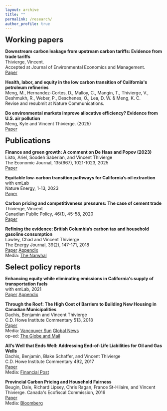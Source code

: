 ```yaml
---
layout: archive
title: ""
permalink: /research/
author_profile: true
---
```


<!--**<font size="5">Work in progress</font>**

**<font size="5">Job market paper</font>**-->

**<font size="5">Working papers</font>**

**Downstream carbon leakage from upstream carbon tariffs: Evidence from trade tariffs**\
Thivierge, Vincent.\
Accepted at Journal of Environmental Economics and Management.\
[Paper](https://vthivierge.github.io/files/carbon_tariff.pdf)

**Health, labor, and equity in the low carbon transition of California's petroleum refineries**\
Meng, M., Hernandez-Cortes, D., Malloy, C., Mangin, T., Thivierge, V., Deshmukh, R., Weber, P., Deschenes, O., Lea, D. W. & Meng, K. C.\
Revise and resubmit at Nature Communications.

**Do environmental markets improve allocative efficiency? Evidence from U.S. air pollution**\
Meng, Kyle and Vincent Thivierge. (2025)\
[Paper](https://vthivierge.github.io/files/efficiency.pdf)

**<font size="5">Publications</font>**


**Finance and green growth: A comment on De Haas and Popov (2023)**\
Listo, Ariel, Soodeh Saberian, and Vincent Thivierge\
The Economic Journal, 135(667), 1021-1023, 2025\
[Paper](https://academic.oup.com/ej/article/135/667/1021/7978278)

**Equitable low-carbon transition pathways for California’s oil extraction**\
with emLab\
Nature Energy, 1-13, 2023\
[Paper](https://www.nature.com/articles/s41560-023-01259-y)

**Carbon pricing and competitiveness pressures: The case of cement trade**\
Thivierge, Vincent\
Canadian Public Policy, 46(1), 45-58, 2020\
[Paper](https://www.utpjournals.press/doi/abs/10.3138/cpp.2017-074?journalCode=cpp})

**Refining the evidence: British Columbia’s carbon tax and household gasoline consumption**\
Lawley, Chad and Vincent Thivierge\
The Energy Journal, 39(2), 147-171, 2018\
[Paper](https://www.iaee.org/energyjournal/article/3056) [Appendix](https://www.iaee.org/ej/appendix/EJ392_Appendix_Lawley.pdf)\
Media: [The Narwhal](https://thenarwhal.ca/gas-tax-ontario-alberta/)


**<font size="5">Select policy reports</font>**

**Enhancing equity while eliminating emissions in California's supply of transportation fuels**\
with emLab, 2021\
[Paper](https://www.google.com/url?q=https%3A%2F%2Fwww.dropbox.com%2Fs%2F6w4hrztnb8r7xe7%2FCA-CN-Study-2-Final-Report-0421.pdf%3Fdl%3D1&sa=D&sntz=1&usg=AOvVaw3pv7JBOJLm767dL8jnrE4o) [Appendix](https://www.google.com/url?q=https%3A%2F%2Fwww.dropbox.com%2Fs%2Fw4qo56ozyoy344i%2FUCSB-Study2-CA-CN-Technical-Appendix.pdf%3Fdl%3D1&sa=D&sntz=1&usg=AOvVaw2BxuqjUqIF9SsZm6kfjlfJ)

**Through the Roof: The High Cost of Barriers to Building New Housing in Canadian Municipalities**\
Dachis, Benjamin and Vincent Thivierge\
C.D. Howe Institute Commentary 513, 2018\
[Paper](https://www.cdhowe.org/sites/default/files/2021-12/Friday%20Commentary_513.pdf)\
Media: [Vancouver Sun](https://vancouversun.com/news/local-news/development-costs-and-regulations-driving-up-home-prices-in-vancouver) [Global News](https://globalnews.ca/news/4208533/vancouver-detached-home-building-costs/)\
op-ed: [The Globe and Mail](https://www.theglobeandmail.com/business/commentary/article-curbs-on-demand-wont-solve-surging-house-prices-in-canada/)

**All’s Well that Ends Well: Addressing End-of-Life Liabilities for Oil and Gas Wells**\
Dachis, Benjamin, Blake Schaffer, and Vincent Thivierge\
C.D. Howe Institute Commentary 492, 2017\
[Paper](https://www.cdhowe.org/sites/default/files/attachments/research_papers/mixed/Commentary_%20492_0.pdf)\
Media: [Financial Post](https://financialpost.com/commodities/energy/alberta-faces-8-6b-bill-to-clean-up-old-oil-wells-heres-how-it-can-avoid-it-c-d-howe)

**Provincial Carbon Pricing and Household Fairness**\
Beugin, Dale, Richard Lipsey, Chris Ragan, France St-Hilaire, and Vincent Thivierge. 
Canada's Ecofiscal Commission, 2016\
[Paper](https://ecofiscal.ca/wp-content/uploads/2016/04/Ecofiscal-Commission-Provincial-Carbon-Pricing-Household-Fairness-Report-April-2016.pdf)\
Media: [Bloomberg](https://www.bloomberg.com/opinion/articles/2016-05-18/does-pricing-carbon-worsen-inequality-it-doesn-t-have-to?leadSource=uverify%20wall)

